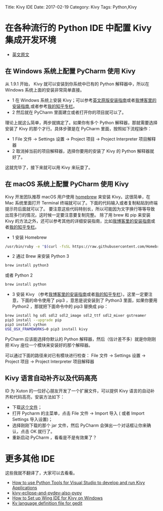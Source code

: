 Title: Kivy IDE
Date: 2017-02-19
Category: Kivy
Tags: Python,Kivy


# 在各种流行的 Python IDE 中配置 Kivy 集成开发环境


 * [英文原文](https://github.com/kivy/kivy/wiki/Setting-Up-Kivy-with-various-popular-IDE's)


## 在 Windows 系统上配置 PyCharm 使用 Kivy


从 1.9.1 开始， Kivy 就可以安装到你系统中已有的 Python 解释器中，所以在 Windows 系统上面的安装非常简单直接。


 * 1 在 Windows 系统上安装 Kivy；可以参考[英文原版安装指南](http://kivy.org/docs/installation/installation-windows.html)或者[我博客里的安装指南](http://blog.cycleuser.org/kivy-installment-tutorial.html),或者参考[我的知乎专栏](https://zhuanlan.zhihu.com/p/24632231?refer=python-kivy)。
 * 2 然后就在 PyCharm 里面建立或者打开你的项目就可以了。



理论上就这么简单，两步就搞定了。如果你有多个 Python 解释器，那就需要选择安装了 Kivy 的那个才行。具体步骤是在 PyCharm 里面，按照如下流程操作：

 * 1 File 文件 -> Settings 设置 -> Project 项目 -> Project Interpreter 项目解释器  
 * 2 取消掉当前的项目解释器，选择你要用的安装了 Kivy 的 Python 解释器就好了。

这就完毕了，接下来就可以用 Kivy 来玩耍了。


## 在 macOS 系统上配置 PyCharm 使用 Kivy



Kivy 开发团队推荐 macOS 用户使用 [homebrew](http://brew.sh) 来安装 Kivy。这很简单，在 Mac 系统里面打开 Terminal 终端就可以了。下面的代码输入或者复制粘贴到终端提示符后面就可以了。
要注意这些代码特别长，所以可能因为文字换行等等导致出现多行的情况，这时候一定要注意要复制完整。
除了用 brew 和 pip 来安装 Kivy 的方法之外，还可以参考其他的详细安装指南，比如[我博客里的安装指南](http://blog.cycleuser.org/kivy-installment-tutorial.html)或者[我的知乎专栏](https://zhuanlan.zhihu.com/p/24644473?refer=python-kivy)。


* 1 安装 Homebrew

```bash
/usr/bin/ruby -e "$(curl -fsSL https://raw.githubusercontent.com/Homebrew/install/master/install)"
```

* 2 通过 Brew 来安装 Python 3

```bash
brew install python3
```

或者 Python 2
```bash
brew install python
```

* 3 安装 Kivy （参考[我博客里的安装指南](http://blog.cycleuser.org/kivy-installment-tutorial.html)或者[我的知乎专栏](https://zhuanlan.zhihu.com/p/24644473?refer=python-kivy)）。这里一定要注意，下面的命令使用了 pip3 ，意思是说安装到了 Python3 里面，如果你要用 Python2 ，那就把下面命令中的 pip3 替换成 pip：

```bash
brew install hg sdl sdl2 sdl2_image sdl2_ttf sdl2_mixer gstreamer
pip3 install --upgrade pip
pip3 install cython
USE_OSX_FRAMEWORKS=0 pip3 install kivy
```


PyCharm 应该能选择你默认的 Python 解释器，然后（估计差不多）就是你刚刚把 Kivy 座位一个模块来安装好的那个解释器。

可以通过下面的路径来对已有模块进行检查： File 文件 -> Settings 设置 -> Project 项目 -> Project Interpreter 项目解释器


## Kivy 语言自动补齐以及代码高亮

ID 为 Xuton 的一位好心朋友开发了一个扩展文件，可以提供 Kivy 语言的自动补齐和代码高亮，安装方法如下：


* 下载[这个文件](https://github.com/Zen-CODE/kivybits/blob/master/IDE/PyCharm_kv_completion.jar?raw=true)；
* 打开 Pycharm 的主菜单，点击 File 文件 -> Import 导入 ( 或者 Import Settings 导入设置)；
* 选择刚刚下载的那个 jar 文件，然后 PyCharm 会弹出一个对话框让你来确认，点击 OK 就行了。
* 重新启动 PyCharm ，看看是不是有效果了？

# 更多其他 IDE

这些我就不翻译了，大家可以去看看。

* [How to use Python Tools for Visual Studio to develop and run Kivy Applications](https://groups.google.com/forum/#!topic/kivy-users/tZTuUzUHBwc/)
* [kivy-eclipse-and-pydev-also-pypy](http://stackoverflow.com/questions/9768489/kivy-eclipse-and-pydev-also-pypy)
* [How to Set up Wing IDE for Kivy on Windows](http://www.blog.pythonlibrary.org/2013/11/18/how-to-set-up-wing-ide-for-kivy-on-windows/)
* [Kv language definition file for gedit](https://wiki.gnome.org/Projects/GtkSourceView/LanguageDefinitions?action=AttachFile&do=view&target=kv.lang)


